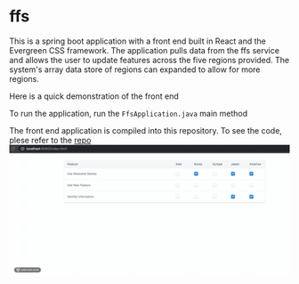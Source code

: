 # ffs

This is a spring boot application with a front end built in React and the Evergreen CSS framework.
The application pulls data from the ffs service and allows the user to update features across the five regions provided.
The system's array data store of regions can expanded to allow for more regions. 

Here is a quick demonstration of the front end

To run the application, run the ```FfsApplication.java``` main method

The front end application is compiled into this repository. To see the code, plese refer to the [repo](https://github.com/deriggi/ffsfront)
![gif of the action](screenshot.gif)

